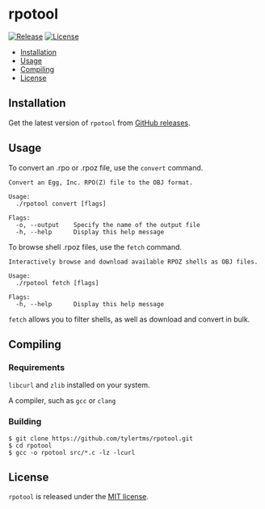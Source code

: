 # rpotool

[![Release](https://img.shields.io/github/release/tylertms/rpotool.svg?label=Release)](https://GitHub.com/tylertms/rpotool/releases/)
[![License](https://img.shields.io/badge/License-MIT-green.svg)](https://github.com/majd/ipatool/blob/main/LICENSE)

- [Installation](#installation)
- [Usage](#usage)
- [Compiling](#compiling)
- [License](#license)


## Installation

Get the latest version of `rpotool` from [GitHub releases](https://github.com/tylertms/rpotool/releases).

## Usage

To convert an .rpo or .rpoz file, use the `convert` command.

```
Convert an Egg, Inc. RPO(Z) file to the OBJ format.

Usage:
  ./rpotool convert [flags]

Flags:
  -o, --output    Specify the name of the output file
  -h, --help      Display this help message
```

To browse shell .rpoz files, use the `fetch` command.

```
Interactively browse and download available RPOZ shells as OBJ files.

Usage:
  ./rpotool fetch [flags]

Flags:
  -h, --help      Display this help message
```

`fetch` allows you to filter shells, as well as download and convert in bulk.

## Compiling

### Requirements

`libcurl` and `zlib` installed on your system.

A compiler, such as `gcc` or `clang`

### Building

```shell
$ git clone https://github.com/tylertms/rpotool.git
$ cd rpotool
$ gcc -o rpotool src/*.c -lz -lcurl
```

## License

`rpotool` is released under the [MIT license](https://github.com/tylertms/rpotool/blob/main/LICENSE).
